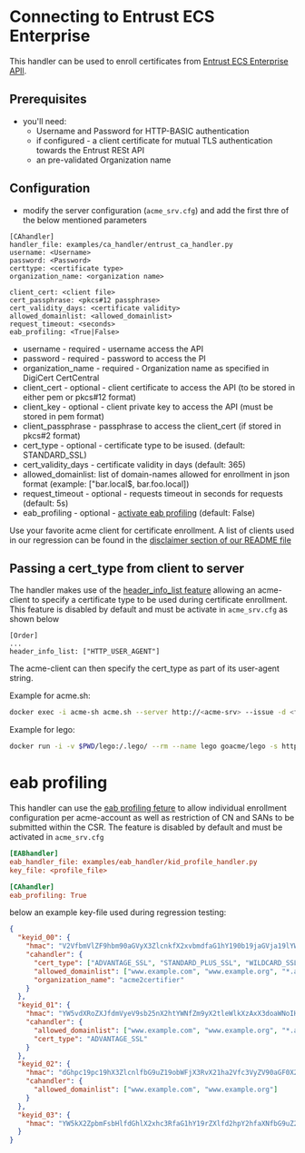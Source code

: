 <!-- markdownlint-disable  MD013 -->
<!-- wiki-title CA handler for Entrust ECS Enterprise -->
# Connecting to Entrust ECS Enterprise

This handler can be used to enroll certificates from [Entrust ECS Enterprise APIl](https://www.entrust.com/products/digital-certificates/tls-ssl/entrust-certificate-services).

## Prerequisites

- you'll need:
  - Username and Password for HTTP-BASIC authentication
  - if configured - a client certificate for mutual TLS authentication towards the Entrust RESt API
  - an pre-validated Organization name

## Configuration

- modify the server configuration (`acme_srv.cfg`) and add the first thre of the below mentioned parameters

```confag
[CAhandler]
handler_file: examples/ca_handler/entrust_ca_handler.py
username: <Username>
password: <Password>
certtype: <certificate type>
organization_name: <organization name>

client_cert: <client file>
cert_passphrase: <pkcs#12 passphrase>
cert_validity_days: <certificate validity>
allowed_domainlist: <allowed_domainlist>
request_timeout: <seconds>
eab_profiling: <True|False>
```

- username - required - username access the API
- password - required - password to access the PI
- organization_name - required - Organization name as specified in DigiCert CertCentral
- client_cert - optional - client certificate to access the API (to be stored in either pem or pkcs#12 format)
- client_key - optional - client private key to access the API (must be stored in pem format)
- client_passphrase - passphrase to access the client_cert (if stored in pkcs#2 format)
- cert_type - optional - certificate type to be isused. (default: STANDARD_SSL)
- cert_validity_days - certificate validity in days (default: 365)
- allowed_domainlist: list of domain-names allowed for enrollment in json format (example: ["bar.local$, bar.foo.local])
- request_timeout - optional - requests timeout in seconds for requests (default: 5s)
- eab_profiling - optional - [activate eab profiling](eab_profiling.md) (default: False)

Use your favorite acme client for certificate enrollment. A list of clients used in our regression can be found in the [disclaimer section of our README file](../README.md)

## Passing a cert_type from client to server

The handler makes use of the [header_info_list feature](header_info.md) allowing an acme-client to specify a certificate type to be used during certificate enrollment. This feature is disabled by default and must be activate in `acme_srv.cfg` as shown below

```config
[Order]
...
header_info_list: ["HTTP_USER_AGENT"]
```

The acme-client can then specify the cert_type as part of its user-agent string.

Example for acme.sh:

```bash
docker exec -i acme-sh acme.sh --server http://<acme-srv> --issue -d <fqdn> --standalone --useragent cert_type=ADVANTAGE_SSL --debug 3 --output-insecure
```

Example for lego:

```bash
docker run -i -v $PWD/lego:/.lego/ --rm --name lego goacme/lego -s http://<acme-srv> -a --email "lego@example.com" --user-agent cert_type=ADVANTAGE_SSL -d <fqdn> --http run
```

# eab profiling

This handler can use the [eab profiling feture](eab_profiling.md) to allow individual enrollment configuration per acme-account as well as restriction of CN and SANs to be submitted within the CSR. The feature is disabled by default and must be activated in `acme_srv.cfg`

```cfg
[EABhandler]
eab_handler_file: examples/eab_handler/kid_profile_handler.py
key_file: <profile_file>

[CAhandler]
eab_profiling: True
```

below an example key-file used during regression testing:

```json
{
  "keyid_00": {
    "hmac": "V2VfbmVlZF9hbm90aGVyX3ZlcnkfX2xvbmdfaG1hY190b19jaGVja19lYWJfZm9yX2tleWlkXzAwX2FzX2xlZ29fZW5mb3JjZXNfYW5faG1hY19sb25nZXJfdGhhbl8yNTZfYml0cw",
    "cahandler": {
      "cert_type": ["ADVANTAGE_SSL", "STANDARD_PLUS_SSL", "WILDCARD_SSL"],
      "allowed_domainlist": ["www.example.com", "www.example.org", "*.acme"],
      "organization_name": "acme2certifier"
    }
  },
  "keyid_01": {
    "hmac": "YW5vdXRoZXJfdmVyeV9sb25nX2htYWNfZm9yX2tleWlkXzAxX3doaWNoIHdpbGxfYmUgdXNlZF9kdXJpbmcgcmVncmVzc2lvbg",
    "cahandler": {
      "allowed_domainlist": ["www.example.com", "www.example.org", "*.acme"],
      "cert_type": "ADVANTAGE_SSL"
    }
  },
  "keyid_02": {
    "hmac": "dGhpc19pc19hX3ZlcnlfbG9uZ19obWFjX3RvX21ha2Vfc3VyZV90aGF0X2l0c19tb3JlX3RoYW5fMjU2X2JpdHM",
    "cahandler": {
      "allowed_domainlist": ["www.example.com", "www.example.org"]
    }
  },
  "keyid_03": {
    "hmac": "YW5kX2ZpbmFsbHlfdGhlX2xhc3RfaG1hY19rZXlfd2hpY2hfaXNfbG9uZ2VyX3RoYW5fMjU2X2JpdHNfYW5kX3Nob3VsZF93b3Jr"
  }
}
```
